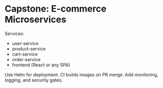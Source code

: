 # Capstone: E-commerce Microservices

Services:
- user-service
- product-service
- cart-service
- order-service
- frontend (React or any SPA)

Use Helm for deployment. CI builds images on PR merge. Add monitoring, logging, and security gates.
